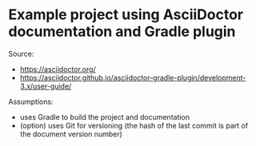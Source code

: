 # Example project using AsciiDoctor documentation and Gradle plugin

Source:
* https://asciidoctor.org/
*  https://asciidoctor.github.io/asciidoctor-gradle-plugin/development-3.x/user-guide/

Assumptions:
* uses Gradle to build the project and documentation
* (option) uses Git for versioning (the hash of the last commit is part of the document version number)
